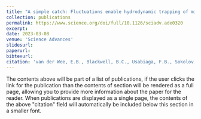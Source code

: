 ```yaml
---
title: "A simple catch: Fluctuations enable hydrodynamic trapping of microrollers by obstacles"
collection: publications
permalink: https://www.science.org/doi/full/10.1126/sciadv.ade0320
excerpt:
date: 2023-03-08
venue: 'Science Advances'
slidesurl: 
paperurl: 
bibtexurl: 
citation: 'van der Wee, E.B., Blackwell, B.C., Usabiaga, F.B., Sokolov, A., Katz, I.T., Delmotte, B., Driscoll, M.M. 2023. "A simple catch: Fluctuations enable hydrodynamic trapping of microrollers by obstacles." Science Advances 9, no. 37. https://www.science.org/doi/10.1126/sciadv.ade0320'
---
```

The contents above will be part of a list of publications, if the user clicks the link for the publication than the contents of section will be rendered as a full page, allowing you to provide more information about the paper for the reader. When publications are displayed as a single page, the contents of the above "citation" field will automatically be included below this section in a smaller font.
